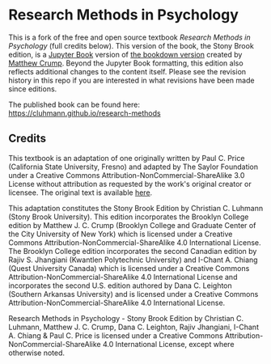# Research Methods in Psychology

This is a fork of the free and open source textbook _Research Methods in Psychology_ (full credits below).  This version of the book, the Stony Brook edition, is a [Jupyter Book](https://jupyterbook.org) version of [the bookdown version](https://github.com/CrumpLab/ResearchMethods) created by [Matthew Crump](https://crumplab.github.io).  Beyond the Jupyter Book formatting, this edition also reflects additional changes to the content itself.  Please see the revision history in this repo if you are interested in what revisions have been made since editions.

The published book can be found here:
<https://cluhmann.github.io/research-methods>


## Credits

This textbook is an adaptation of one originally written by Paul C. Price (California State University, Fresno) and adapted by The Saylor Foundation under a Creative Commons Attribution-NonCommercial-ShareAlike 3.0 License without attribution as requested by the work's original creator or licensee. The original text is available [here](https://www.saylor.org/books/).

This adaptation constitutes the Stony Brook Edition by Christian C. Luhmann (Stony Brook University).  This edition incorporates the Brooklyn College edition by Matthew J. C. Crump (Brooklyn College and Graduate Center of the City University of New York) which is licensed under a Creative Commons Attribution-NonCommercial-ShareAlike 4.0 International License.  The Brooklyn College edition incorporates the second Canadian edition by Rajiv S. Jhangiani (Kwantlen Polytechnic University) and I-Chant A. Chiang (Quest University Canada) which is licensed under a Creative Commons Attribution-NonCommercial-ShareAlike 4.0 International License and incorporates the second U.S. edition authored by Dana C. Leighton (Southern Arkansas University) and is licensed under a Creative Commons Attribution-NonCommercial-ShareAlike 4.0 International License. 

Research Methods in Psychology - Stony Brook Edition by Christian C. Luhmann, Matthew J. C. Crump, Dana C. Leighton, Rajiv Jhangiani, I-Chant A. Chiang & Paul C. Price is licensed under a Creative Commons Attribution-NonCommercial-ShareAlike 4.0 International License, except where otherwise noted.
